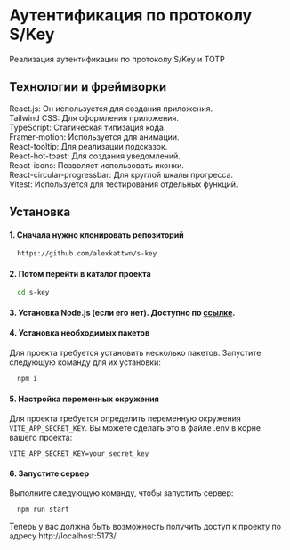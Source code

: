 # Аутентификация по протоколу S/Key

Реализация аутентификации по протоколу S/Key и TOTP

## Технологии и фреймворки

React.js: Он используется для создания приложения.  
Tailwind CSS: Для оформления приложения.  
TypeScript: Статическая типизация кода.  
Framer-motion: Используется для анимации.  
React-tooltip: Для реализации подсказок.  
React-hot-toast: Для создания уведомлений.  
React-icons: Позволяет использовать иконки.  
React-circular-progressbar: Для круглой шкалы прогресса.  
Vitest: Используется для тестирования отдельных функций.

## Установка

#### 1. Сначала нужно клонировать репозиторий

```bash
  https://github.com/alexkattwn/s-key
```

#### 2. Потом перейти в каталог проекта

```bash
  cd s-key
```

#### 3. Установка Node.js (если его нет). Доступно по [ссылке](https://nodejs.org/en/download/).

#### 4. Установка необходимых пакетов

Для проекта требуется установить несколько пакетов. Запустите следующую команду для их установки:

```bash
  npm i
```

#### 5. Настройка переменных окружения

Для проекта требуется определить переменную окружения `VITE_APP_SECRET_KEY`. Вы можете сделать это в файле .env в корне вашего проекта:

`VITE_APP_SECRET_KEY=your_secret_key`

#### 6. Запустите сервер

Выполните следующую команду, чтобы запустить сервер:

```bash
  npm run start
```

Теперь у вас должна быть возможность получить доступ к проекту по адресу http://localhost:5173/

